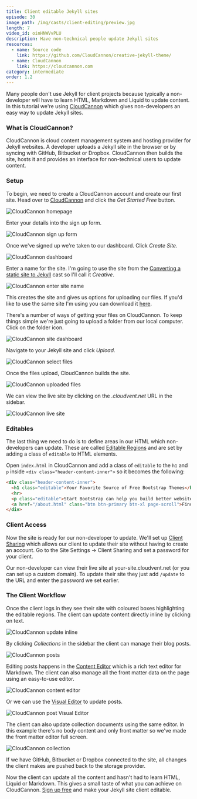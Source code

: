 ```yaml
---
title: Client editable Jekyll sites
episode: 30
image_path: /img/casts/client-editing/preview.jpg
length: 7
video_id: oinHNWVvPLU
description: Have non-technical people update Jekyll sites
resources:
  - name: Source code
    link: https://github.com/CloudCannon/creative-jekyll-theme/
  - name: CloudCannon
    link: https://cloudcannon.com
category: intermediate
order: 1.2
---
```

Many people don't use Jekyll for client projects because typically a non-developer will have to learn HTML, Markdown and Liquid to update content. In this tutorial we're using [CloudCannon](https://cloudcannon.com) which gives non-developers an easy way to update Jekyll sites.

### What is CloudCannon?

CloudCannon is cloud content management system and hosting provider for Jekyll websites. A developer uploads a Jekyll site in the browser or by syncing with GitHub, Bitbucket or Dropbox. CloudCannon then builds the site, hosts it and provides an interface for non-technical users to update content.

### Setup

To begin, we need to create a CloudCannon account and create our first site. Head over to [CloudCannon](https://cloudcannon.com) and click the *Get Started Free* button.

![CloudCannon homepage](/img/casts/client-editing/cloudcannon-homepage.png)

Enter your details into the sign up form.

![CloudCannon sign up form](/img/casts/client-editing/sign-up.png)

Once we've signed up we're taken to our dashboard. Click *Create Site*.

![CloudCannon dashboard](/img/casts/client-editing/dashboard.png)

Enter a name for the site. I'm going to use the site from the [Converting a static site to Jekyll](/jekyll-casts/converting-a-static-site-to-jekyll/) cast so I'll call it *Creative*.

![CloudCannon enter site name](/img/casts/client-editing/enter-site-name.png)

This creates the site and gives us options for uploading our files. If you'd like to use the same site I'm using you can download it [here](https://github.com/CloudCannon/creative-jekyll-theme/archive/master.zip).

There's a number of ways of getting your files on CloudCannon. To keep things simple we're just going to upload a folder from our local computer. Click on the folder icon.

![CloudCannon site dashboard](/img/casts/client-editing/site-dashboard.png)

Navigate to your Jekyll site and click *Upload*.

![CloudCannon select files](/img/casts/client-editing/select-files.png)

Once the files upload, CloudCannon builds the site.

![CloudCannon uploaded files](/img/casts/client-editing/uploaded-files.png)

We can view the live site by clicking on the _.cloudvent.net_ URL in the sidebar.

![CloudCannon live site](/img/casts/client-editing/creative-template.png)

### Editables

The last thing we need to do is to define areas in our HTML which non-developers can update. These are called [Editable Regions](https://docs.cloudcannon.com/editing/editable-regions/) and are set by adding a class of `editable` to HTML elements.

Open `index.html` in CloudCannon and add a class of `editable` to the `h1` and `p` inside `<div class="header-content-inner">` so it becomes the following:

~~~ html
<div class="header-content-inner">
  <h1 class="editable">Your Favorite Source of Free Bootstrap Themes</h1>
  <hr>
  <p class="editable">Start Bootstrap can help you build better websites using the Bootstrap CSS framework! Just download your template and start going, no strings attached!</p>
  <a href="/about.html" class="btn btn-primary btn-xl page-scroll">Find Out More</a>
</div>
~~~

### Client Access

Now the site is ready for our non-developer to update. We'll set up [Client Sharing](https://docs.cloudcannon.com/sharing/client-sharing/) which allows our client to update their site without having to create an account. Go to the Site Settings -> Client Sharing and set a password for your client.

Our non-developer can view their live site at your-site.cloudvent.net (or you can set up a custom domain). To update their site they just add `/update` to the URL and enter the password we set earlier.

### The Client Workflow
Once the client logs in they see their site with coloured boxes highlighting the editable regions. The client can update content directly inline by clicking on text.

![CloudCannon update inline](/img/casts/client-editing/update-inline.png)

By clicking _Collections_ in the sidebar the client can manage their blog posts.

![CloudCannon posts](/img/casts/client-editing/posts.png)

Editing posts happens in the [Content Editor](https://docs.cloudcannon.com/editing/content-editor/) which is a rich text editor for Markdown. The client can also manage all the front matter data on the page using an easy-to-use editor.

![CloudCannon content editor](/img/casts/client-editing/content-editor.png)

Or we can use the [Visual Editor](https://docs.cloudcannon.com/editing/visual-editor/) to update posts.

![CloudCannon post Visual Editor](/img/casts/client-editing/blog-visual-editor.png)

The client can also update collection documents using the same editor. In this example there's no body content and only front matter so we've made the front matter editor full screen.

![CloudCannon collection](/img/casts/client-editing/collection.png)

If we have GitHub, Bitbucket or Dropbox connected to the site, all changes the client makes are pushed back to the storage provider.

Now the client can update all the content and hasn't had to learn HTML, Liquid or Markdown. This gives a small taste of what you can achieve on CloudCannon. [Sign up free](https://app.cloudcannon.com/users/sign_up) and make your Jekyll site client editable.
